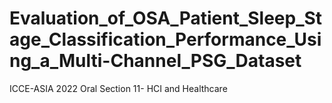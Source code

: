# Evaluation_of_OSA_Patient_Sleep_Stage_Classification_Performance_Using_a_Multi-Channel_PSG_Dataset
ICCE-ASIA 2022 Oral Section 11- HCI and Healthcare

